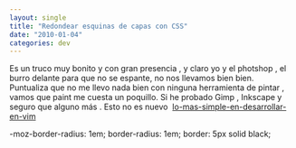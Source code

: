 ```yaml
---
layout: single
title: "Redondear esquinas de capas con CSS"
date: "2010-01-04"
categories: dev
---
```


Es un truco muy bonito y con gran presencia , y claro yo y el photshop , el burro delante para que no se espante, no nos llevamos bien bien. Puntualiza que no me llevo nada bien con ninguna herramienta de pintar , vamos que paint me cuesta un poquillo. Si he probado Gimp , Inkscape y seguro que alguno más . Esto no es nuevo  [lo-mas-simple-en-desarrollar-en-vim](https://luispuente.net/2009/12/lo-mas-simple-en-desarrollar-en-vim/)

-moz-border-radius: 1em;
border-radius: 1em;
border: 5px solid black;
